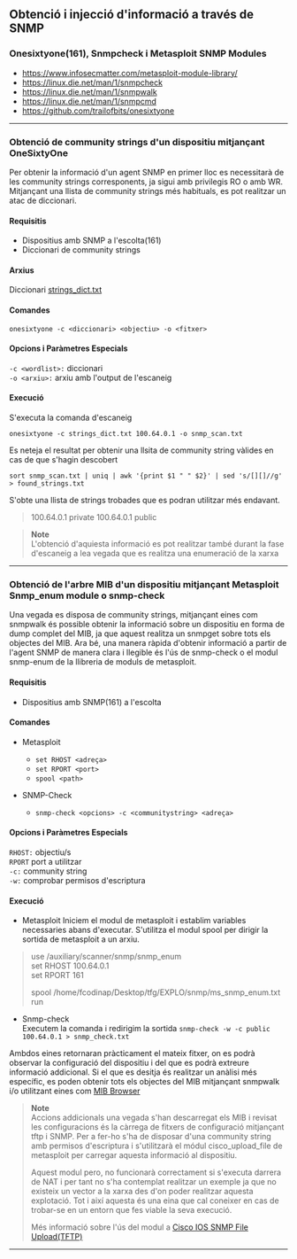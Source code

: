 ## Obtenció i injecció d'informació a través de SNMP
### Onesixtyone(161), Snmpcheck i Metasploit SNMP Modules
- https://www.infosecmatter.com/metasploit-module-library/
- https://linux.die.net/man/1/snmpcheck
- https://linux.die.net/man/1/snmpwalk
- https://linux.die.net/man/1/snmpcmd
- https://github.com/trailofbits/onesixtyone

--- 

### Obtenció de community strings d'un dispositiu mitjançant OneSixtyOne

Per obtenir la informació d'un agent SNMP en primer lloc es necessitarà de les community strings corresponents, ja sigui 
amb privilegis RO o amb WR. Mitjançant una llista de community strings més habituals, es pot realitzar un atac de diccionari.

#### Requisitis  
- Dispositius amb SNMP a l'escolta(161)
- Diccionari de community strings

#### Arxius

Diccionari [strings_dict.txt](https://github.com/fuzzdb-project/fuzzdb/blob/master/wordlists-misc/wordlist-common-snmp-community-strings.txt)

#### Comandes

`onesixtyone -c <diccionari> <objectiu> -o <fitxer>`

#### Opcions i Paràmetres Especials  

`-c <wordlist>:` diccionari  
`-o <arxiu>:` arxiu amb l'output de l'escaneig   

#### Execució  

S'executa la comanda d'escaneig

`onesixtyone -c strings_dict.txt 100.64.0.1 -o snmp_scan.txt`  

Es neteja el resultat per obtenir una llsita de community string vàlides en cas de que s'hagin descobert

`sort snmp_scan.txt | uniq | awk '{print $1 " " $2}' | sed 's/[][]//g' > found_strings.txt `

S'obte una llista de strings trobades que es podran utilitzar més endavant.

> 100.64.0.1 private
> 100.64.0.1 public
  
>**Note**  
> L'obtenció d'aquiesta informació es pot realitzar també durant la fase d'escaneig a lea vegada que es realitza una
> enumeració de la xarxa

---  

### Obtenció de l'arbre MIB d'un dispositiu mitjançant Metasploit Snmp_enum module o snmp-check

Una vegada es disposa de community strings, mitjançant eines com snmpwalk és possible obtenir la informació sobre un dispositiu
en forma de dump complet del MIB, ja que aquest realitza un snmpget sobre tots els objectes del MIB. Ara bé, una manera
ràpida d'obtenir informació a partir de l'agent SNMP de manera clara i llegible és l'ús de snmp-check o el modul snmp-enum
de la llibreria de moduls de metasploit.

#### Requisitis  
- Dispositius amb SNMP(161) a l'escolta

#### Comandes

- Metasploit
  - `set RHOST <adreça>`
  - `set RPORT <port>`
  - `spool <path>`
  
- SNMP-Check
  - `snmp-check <opcions> -c <communitystring> <adreça>`

#### Opcions i Paràmetres Especials  

`RHOST:` objectiu/s    
`RPORT` port a utilitzar  
`-c:` community string  
`-w:` comprobar permisos d'escriptura  

#### Execució  

- Metasploit
Iniciem el modul de metasploit i establim variables necessaries abans d'executar. S'utilitza el modul spool per dirigir
la sortida de metasploit a un arxiu.

> use /auxiliary/scanner/snmp/snmp_enum  
> set RHOST 100.64.0.1  
> set RPORT 161  
>   
> spool /home/fcodinap/Desktop/tfg/EXPLO/snmp/ms_snmp_enum.txt  
> run   
  
- Snmp-check  
Executem la comanda i redirigim la sortida
`snmp-check -w -c public 100.64.0.1 > snmp_check.txt`

Ambdos eines retornaran pràcticament el mateix fitxer, on es podrà observar la configuració del dispositiu i del que es 
podrà extreure informació addicional. Si el que es desitja és realitzar un anàlisi més específic, es poden obtenir tots
els objectes del MIB mitjançant snmpwalk <OID> i/o utilitzant eines com [MIB Browser](https://www.ireasoning.com/mibbrowser.shtml)

> **Note**  
> Accions addicionals una vegada s'han descarregat els MIB i revisat les configuracions és la càrrega de fitxers de configuració 
> mitjançant tftp i SNMP. Per a fer-ho s'ha de disposar d'una community string amb permisos d'escriptura i
> s'utilitzarà el módul cisco_upload_file de metasploit per carregar aquesta informació al dispositiu.  
> 
> Aquest modul pero, no funcionarà correctament si s'executa darrera de NAT i per tant no s'ha contemplat realitzar un 
> exemple ja que no existeix un vector a la xarxa des d'on poder realitzar aquesta explotació. Tot i així aquesta és una
> eina que cal coneixer en cas de trobar-se en un entorn que fes viable la seva execució.  
> 
> Més informació sobre l'ús del modul a [Cisco IOS SNMP File Upload(TFTP)](https://www.infosecmatter.com/metasploit-module-library/?mm=auxiliary/scanner/snmp/cisco_upload_file)
---  

